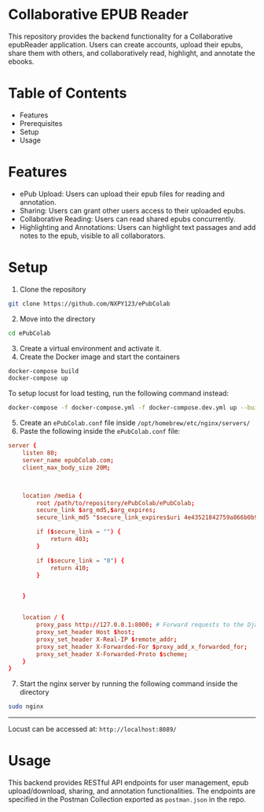 # Collaborative EPUB Reader
This repository provides the backend functionality for a Collaborative epubReader application. Users can create accounts, upload their epubs, share them with others, and collaboratively read, highlight, and annotate the ebooks.

# Table of Contents
- Features
- Prerequisites
- Setup
- Usage

# Features
- ePub Upload: Users can upload their epub files for reading and annotation.
- Sharing: Users can grant other users access to their uploaded epubs.
- Collaborative Reading: Users can read shared epubs concurrently.
- Highlighting and Annotations: Users can highlight text passages and add notes to the epub, visible to all collaborators.

# Setup
1. Clone the repository
```bash
git clone https://github.com/NXPY123/ePubColab
```
2. Move into the directory
```bash
cd ePubColab
```
3. Create a virtual environment and activate it.
4. Create the Docker image and start the containers
```bash
docker-compose build
docker-compose up
```

To setup locust for load testing, run the following command instead:
```bash
docker-compose -f docker-compose.yml -f docker-compose.dev.yml up --build
```


5. Create an `ePubColab.conf` file inside `/opt/homebrew/etc/nginx/servers/`
6. Paste the following inside the `ePubColab.conf` file:
```conf
server {
    listen 80;
    server_name epubColab.com;
    client_max_body_size 20M;



    location /media {
        root /path/to/repository/ePubColab/ePubColab;
        secure_link $arg_md5,$arg_expires;
        secure_link_md5 "$secure_link_expires$uri 4e43521842759a866b0b96d85f7688cac3ff94e63666b4da97a310af21e304af";

        if ($secure_link = "") {
            return 403;
        }

        if ($secure_link = "0") {
            return 410;
        }


    }


    location / {
        proxy_pass http://127.0.0.1:8000; # Forward requests to the Django development server
        proxy_set_header Host $host;
        proxy_set_header X-Real-IP $remote_addr;
        proxy_set_header X-Forwarded-For $proxy_add_x_forwarded_for;
        proxy_set_header X-Forwarded-Proto $scheme;
    }
}
```
7. Start the nginx server by running the following command inside the directory
```bash
sudo nginx
```
-- --

Locust can be accessed at: `http://localhost:8089/`

# Usage
This backend provides RESTful API endpoints for user management, epub upload/download, sharing, and annotation functionalities.
The endpoints are specified in the Postman Collection exported as `postman.json` in the repo.
